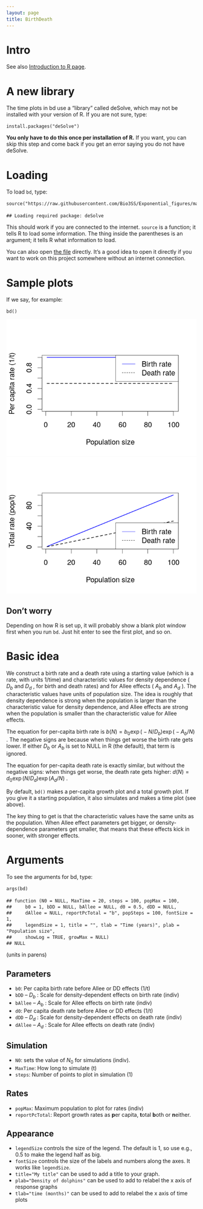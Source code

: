 ```yaml
---
layout: page
title: BirthDeath
---
```



Intro
=====

See also [Introduction to R page](r.export.html).

A new library
=============

The time plots in bd use a “library” called deSolve, which may not be
installed with your version of R. If you are not sure, type:

    install.packages("deSolve") 

**You only have to do this once per installation of R.** If you want,
you can skip this step and come back if you get an error saying you do
not have deSolve.

Loading
=======

To load `bd`, type:

    source("https://raw.githubusercontent.com/Bio3SS/Exponential_figures/master/bd.R") 

    ## Loading required package: deSolve

This should work if you are connected to the internet. `source` is a
function; it tells R to load some information. The thing inside the
parentheses is an argument; it tells R what information to load.

You can also open [the
file](https://raw.githubusercontent.com/Bio3SS/Birth_death_models/master/bd.R)
directly. It’s a good idea to open it directly if you want to work on
this project somewhere without an internet connection.

Sample plots
============

If we say, for example:

    bd()

![](bd.rmd_files/figure-markdown_strict/unnamed-chunk-2-1.png)![](bd.rmd_files/figure-markdown_strict/unnamed-chunk-2-2.png)

Don’t worry
-----------

Depending on how R is set up, it will probably show a blank plot window
first when you run `bd`. Just hit enter to see the first plot, and so
on.

Basic idea
==========

We construct a birth rate and a death rate using a starting value (which
is a rate, with units 1/time) and characteristic values for density
dependence (
*D*<sub>*b*</sub>
and
*D*<sub>*d*</sub>
, for birth and death rates) and for Allee effects (
*A*<sub>*b*</sub>
and
*A*<sub>*d*</sub>
). The characteristic values have units of population size. The idea is
roughly that density dependence is strong when the population is larger
than the characteristic value for density dependence, and Allee effects
are strong when the population is smaller than the characteristic value
for Allee effects.

The equation for per-capita birth rate is
*b*(*N*) = *b*<sub>0</sub>exp ( − *N*/*D*<sub>*b*</sub>)exp ( − *A*<sub>*b*</sub>/*N*)
. The negative signs are because when things get worse the birth rate
gets lower. If either
*D*<sub>*b*</sub>
or
*A*<sub>*b*</sub>
is set to NULL in R (the default), that term is ignored.

The equation for per-capita death rate is exactly similar, but without
the negative signs: when things get worse, the death rate gets higher:
*d*(*N*) = *d*<sub>0</sub>exp (*N*/*D*<sub>*d*</sub>)exp (*A*<sub>*d*</sub>/*N*)
.

By default, `bd()` makes a per-capita growth plot and a total growth
plot. If you give it a starting population, it also simulates and makes
a time plot (see above).

The key thing to get is that the characteristic values have the same
units as the population. When Allee effect parameters get bigger, or
density-dependence parameters get smaller, that means that these effects
kick in sooner, with stronger effects.

Arguments
=========

To see the arguments for bd, type:

    args(bd) 

    ## function (N0 = NULL, MaxTime = 20, steps = 100, popMax = 100, 
    ##     b0 = 1, bDD = NULL, bAllee = NULL, d0 = 0.5, dDD = NULL, 
    ##     dAllee = NULL, reportPcTotal = "b", popSteps = 100, fontSize = 1, 
    ##     legendSize = 1, title = "", tlab = "Time (years)", plab = "Population size", 
    ##     showLog = TRUE, growMax = NULL) 
    ## NULL

(units in parens)

Parameters
----------

-   `b0`: Per capita birth rate before Allee or DD effects (1/t)
-   `bDD` –
    *D*<sub>*b*</sub>
    : Scale for density-dependent effects on birth rate (indiv)
-   `bAllee` –
    *A*<sub>*b*</sub>
    : Scale for Allee effects on birth rate (indiv)
-   `d0`: Per capita death rate before Allee or DD effects (1/t)
-   `dDD` –
    *D*<sub>*d*</sub>
    : Scale for density-dependent effects on death rate (indiv)
-   `dAllee` –
    *A*<sub>*d*</sub>
    : Scale for Allee effects on death rate (indiv)

Simulation
----------

-   `N0`: sets the value of
    *N*<sub>0</sub>
    for simulations (indiv).
-   `MaxTime`: How long to simulate (t)
-   `steps`: Number of points to plot in simulation (1)

Rates
-----

-   `popMax`: Maximum population to plot for rates (indiv)
-   `reportPcTotal`: Report growth rates as **p**er capita, **t**otal
    **b**oth or **n**either.

Appearance
----------

-   `legendSize` controls the size of the legend. The default is 1, so
    use e.g., 0.5 to make the legend half as big.
-   `fontSize` controls the size of the labels and numbers along the
    axes. It works like `legendSize`.
-   `title="My title"` can be used to add a title to your graph.
-   `plab="Density of dolphins"` can be used to add to relabel the x
    axis of response graphs
-   `tlab="time (months)"` can be used to add to relabel the x axis of
    time plots
